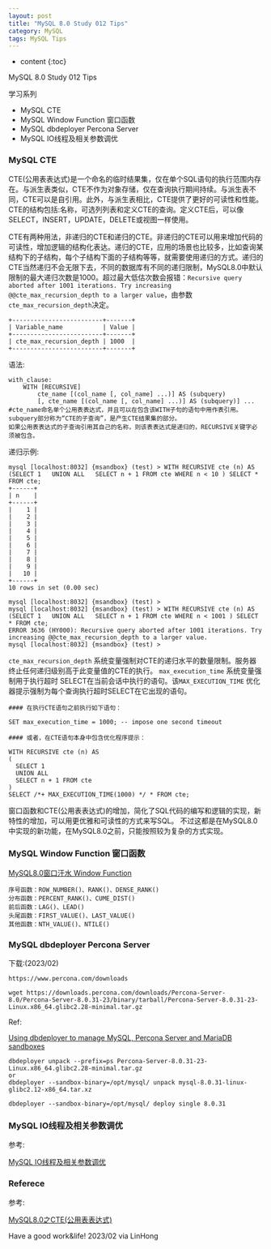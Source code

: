 ```yaml
---
layout: post
title: "MySQL 8.0 Study 012 Tips"
category: MySQL
tags: MySQL Tips
---
```


* content
{:toc}

MySQL 8.0 Study 012 Tips

学习系列
- MySQL CTE
- MySQL Window Function 窗口函数
- MySQL dbdeployer Percona Server 
- MySQL IO线程及相关参数调优







### MySQL CTE

CTE(公用表表达式)是一个命名的临时结果集，仅在单个SQL语句的执行范围内存在。与派生表类似，CTE不作为对象存储，仅在查询执行期间持续。与派生表不同，CTE可以是自引用。此外，与派生表相比，CTE提供了更好的可读性和性能。CTE的结构包括:名称，可选列列表和定义CTE的查询。定义CTE后，可以像SELECT，INSERT，UPDATE，DELETE或视图一样使用。

CTE有两种用法，非递归的CTE和递归的CTE。非递归的CTE可以用来增加代码的可读性，增加逻辑的结构化表达。递归的CTE，应用的场景也比较多，比如查询某结构下的子结构，每个子结构下面的子结构等等，就需要使用递归的方式。递归的CTE当然递归不会无限下去，不同的数据库有不同的递归限制，MySQL8.0中默认限制的最大递归次数是1000。超过最大低估次数会报错：`Recursive query aborted after 1001 iterations. Try increasing @@cte_max_recursion_depth to a larger value`，由参数`cte_max_recursion_depth`决定。

```
+-------------------------+-------+
| Variable_name           | Value |
+-------------------------+-------+
| cte_max_recursion_depth | 1000  |
+-------------------------+-------+
```

语法:

```
with_clause:
    WITH [RECURSIVE]
        cte_name [(col_name [, col_name] ...)] AS (subquery)
        [, cte_name [(col_name [, col_name] ...)] AS (subquery)] ...
#cte_name命名单个公用表表达式，并且可以在包含该WITH子句的语句中用作表引用。
subquery部分称为“CTE的子查询”，是产生CTE结果集的部分。
如果公用表表达式的子查询引用其自己的名称，则该表表达式是递归的，RECURSIVE关键字必须被包含。
```

递归示例:
```
mysql [localhost:8032] {msandbox} (test) > WITH RECURSIVE cte (n) AS (SELECT 1   UNION ALL   SELECT n + 1 FROM cte WHERE n < 10 ) SELECT * FROM cte;
+------+
| n    |
+------+
|    1 |
|    2 |
|    3 |
|    4 |
|    5 |
|    6 |
|    7 |
|    8 |
|    9 |
|   10 |
+------+
10 rows in set (0.00 sec)

mysql [localhost:8032] {msandbox} (test) > 
mysql [localhost:8032] {msandbox} (test) > WITH RECURSIVE cte (n) AS (SELECT 1   UNION ALL   SELECT n + 1 FROM cte WHERE n < 1001 ) SELECT * FROM cte;
ERROR 3636 (HY000): Recursive query aborted after 1001 iterations. Try increasing @@cte_max_recursion_depth to a larger value.
mysql [localhost:8032] {msandbox} (test) > 
```

`cte_max_recursion_depth` 系统变量强制对CTE的递归水平的数量限制。服务器终止任何递归级别高于此变量值的CTE的执行。
`max_execution_time` 系统变量强制用于执行超时 SELECT在当前会话中执行的语句。该`MAX_EXECUTION_TIME` 优化器提示强制为每个查询执行超时SELECT在它出现的语句。

```
#### 在执行CTE语句之前执行如下语句：

SET max_execution_time = 1000; -- impose one second timeout

#### 或者，在CTE语句本身中包含优化程序提示：

WITH RECURSIVE cte (n) AS
(
  SELECT 1
  UNION ALL
  SELECT n + 1 FROM cte
)
SELECT /*+ MAX_EXECUTION_TIME(1000) */ * FROM cte;
```

窗口函数和CTE(公用表表达式)的增加，简化了SQL代码的编写和逻辑的实现，新特性的增加，可以用更优雅和可读性的方式来写SQL。
不过这都是在MySQL8.0中实现的新功能，在MySQL8.0之前，只能按照较为复杂的方式实现。

### MySQL Window Function 窗口函数

[MySQL8.0窗口汗水 Window Function](https://dev.mysql.com/doc/refman/8.0/en/window-function-descriptions.html)
```
序号函数：ROW_NUMBER()、RANK()、DENSE_RANK()
分布函数：PERCENT_RANK()、CUME_DIST()
前后函数：LAG()、LEAD()
头尾函数：FIRST_VALUE()、LAST_VALUE()
其他函数：NTH_VALUE()、NTILE()
```


### MySQL dbdeployer Percona Server 

下载:(2023/02)
```
https://www.percona.com/downloads

wget https://downloads.percona.com/downloads/Percona-Server-8.0/Percona-Server-8.0.31-23/binary/tarball/Percona-Server-8.0.31-23-Linux.x86_64.glibc2.28-minimal.tar.gz
```

Ref:

[Using dbdeployer to manage MySQL, Percona Server and MariaDB sandboxes](https://www.percona.com/blog/using-dbdeployer-to-manage-mysql-percona-server-and-mariadb-sandboxes/)

```
dbdeployer unpack --prefix=ps Percona-Server-8.0.31-23-Linux.x86_64.glibc2.28-minimal.tar.gz
or
dbdeployer --sandbox-binary=/opt/mysql/ unpack mysql-8.0.31-linux-glibc2.12-x86_64.tar.xz 

dbdeployer --sandbox-binary=/opt/mysql/ deploy single 8.0.31
```

### MySQL IO线程及相关参数调优

参考:

[MySQL IO线程及相关参数调优](https://www.cnblogs.com/geaozhang/p/7214257.html)


### Referece

参考:

[MySQL8.0之CTE(公用表表达式)](https://developer.aliyun.com/article/719994)


Have a good work&life! 2023/02 via LinHong


